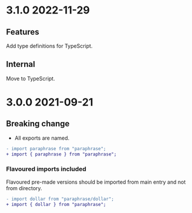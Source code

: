 # 3.1.0 2022-11-29

## Features

Add type definitions for TypeScript.

## Internal

Move to TypeScript.

# 3.0.0 2021-09-21

## Breaking change

- All exports are named.

```diff
- import paraphrase from "paraphrase";
+ import { paraphrase } from "paraphrase";
```

### Flavoured imports included

Flavoured pre-made versions should be imported from main entry and not from directory.

```diff
- import dollar from "paraphrase/dollar";
+ import { dollar } from "paraphrase";
```
